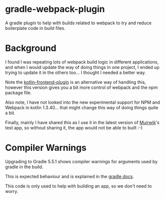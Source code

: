 # gradle-webpack-plugin
A gradle plugin to help with builds related to webpack to try and reduce boilerplate code in build files.

# Background
I found I was repeating lots of webpack build logic in different applications, and when I would update the way 
of doing things in one project, I ended up trying to update it in the others too... I thought I needed a better way.

Note the [kotlin-frontend-plugin](https://github.com/Kotlin/kotlin-frontend-plugin) is an alternative way of 
handling this, however this version gives you a bit more control of webpack and the npm package file.

Also note, I have not looked into the new experimental support for NPM and Webpack in kotlin 1.3.40... that might 
change this way of doing things quite a bit.

Finally, mainly I have shared this as I use it in the latest version of [Muirwik](https://github.com/cfnz/muirwik)'s 
test app, so without sharing it, the app would not be able to built :-)

# Compiler Warnings
Upgrading to Gradle 5.5.1 shows compiler warnings for arguments used by gradle in the build.

This is expected behaviour and is explained in the [gradle docs](https://docs.gradle.org/current/userguide/kotlin_dsl.html).

This code is only used to help with building an app, so we don't need to worry.